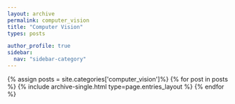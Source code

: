 ```yaml
---
layout: archive
permalink: computer_vision
title: "Computer Vision"
types: posts

author_profile: true
sidebar:
  nav: "sidebar-category"
---
```


{% assign posts = site.categories['computer_vision']%}
{% for post in posts %}
  {% include archive-single.html type=page.entries_layout %}
{% endfor %}